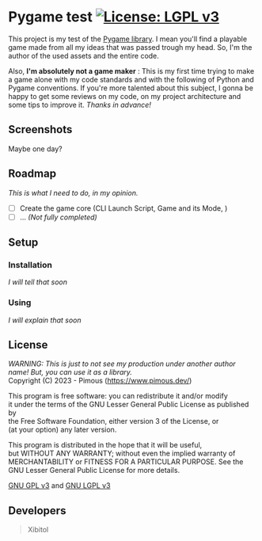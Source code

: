 # Pygame test [![License: LGPL v3](https://img.shields.io/badge/License-LGPL_v3-orange.svg)](COPYING.LESSER)
This project is my test of the [Pygame library](https://github.com/pygame/pygame). I mean you'll find a playable
game made from all my ideas that was passed trough my head. So, I'm the author of the used assets and the entire code.

Also, **I'm absolutely not a game maker** : This is my first time trying to make a game alone with my code standards and
with the following of Python and Pygame conventions. If you're more talented about this subject, I gonna be happy to get
some reviews on my code, on my project architecture and some tips to improve it. _Thanks in advance!_

## Screenshots
Maybe one day?

## Roadmap
_This is what I need to do, in my opinion._
- [ ] Create the game core (CLI Launch Script, Game and its Mode, )  
- [ ] ... _(Not fully completed)_

## Setup
### Installation
_I will tell that soon_
### Using
_I will explain that soon_

## License
_WARNING: This is just to not see my production under another author name! But, you can use it as a library._  
Copyright (C) 2023 - Pimous (https://www.pimous.dev/)

This program is free software: you can redistribute it and/or modify  
it under the terms of the GNU Lesser General Public License as published by  
the Free Software Foundation, either version 3 of the License, or  
(at your option) any later version.

This program is distributed in the hope that it will be useful,  
but WITHOUT ANY WARRANTY; without even the implied warranty of  
MERCHANTABILITY or FITNESS FOR A PARTICULAR PURPOSE.  See the  
GNU Lesser General Public License for more details.

[GNU GPL v3](COPYING) and [GNU LGPL v3](COPYING.LESSER)

## Developers
> Xibitol